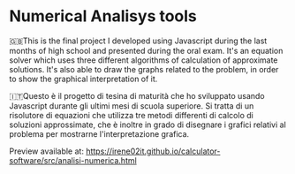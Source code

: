 # Numerical Analisys tools
🇬🇧This is the final project I developed using Javascript during the last months of high school and presented during the oral exam. It's an equation solver which uses three different algorithms of calculation of approximate solutions. It's also able to draw the graphs related to the problem, in order to show the graphical interpretation of it.

🇮🇹Questo è il progetto di tesina di maturità che ho sviluppato usando Javascript durante gli ultimi mesi di scuola superiore. Si tratta di un risolutore di equazioni che utilizza tre metodi differenti di calcolo di soluzioni approssimate, che è inoltre in grado di disegnare i grafici relativi al problema per mostrarne l'interpretazione grafica.

Preview available at: https://irene02it.github.io/calculator-software/src/analisi-numerica.html
